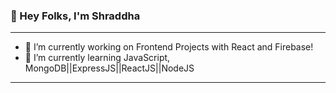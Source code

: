 ### 👋 Hey Folks, I'm Shraddha 

<!--
**shraddha15-creator/shraddha15-creator** is a ✨ _special_ ✨ repository because its `README.md` (this file) appears on your GitHub profile.

Here are some ideas to get you started:

- 🔭 I’m currently working on Frontend Projects with React and Firebase!
- 🌱 I’m currently learning JavaScript, MongoDB||ExpressJS||ReactJS||NodeJS
- 👯 I’m looking to collaborate on ...
- 🤔 I’m looking for help with ...
- 💬 Ask me about ...
- 📫 How to reach me: ...
- 😄 Pronouns: ...
- ⚡ Fun fact: ...
-->

---

- 🔭 I’m currently working on Frontend Projects with React and Firebase!
- 🌱 I’m currently learning JavaScript, MongoDB||ExpressJS||ReactJS||NodeJS
---

<!--   <summary>:zap: GitHub Stats</summary>

  ![Shraddha's GitHub stats](https://github-readme-stats.vercel.app/api?username=shraddha15-creator&show_icons=true&theme=radical) -->


